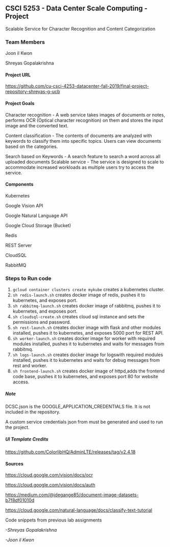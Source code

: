 ## CSCI 5253 - Data Center Scale Computing - Project

Scalable Service for Character Recognition and Content Categorization


### Team Members
Joon il Kwon

Shreyas Gopalakrishna

#### Project URL
https://github.com/cu-csci-4253-datacenter-fall-2019/final-project-repository-shreyas-g-ucb


#### Project Goals
Character recognition - A web service takes images of documents or notes, performs OCR (Optical character recognition) on them and stores the input image and the converted text.

Content classification - The contents of documents are analyzed with keywords to classify them into specific topics. Users can view documents based on the categories.

Search based on Keywords - A search feature to search a word across all uploaded documents
Scalable service - The service is designed to scale to accommodate increased workloads as multiple users try to access the service.


#### Components
Kubernetes

Google Vision API

Google Natural Language API

Google Cloud Storage (Bucket)

Redis

REST Server

CloudSQL

RabbitMQ

### Steps to Run code
1. `gcloud container clusters create mykube` creates a kubernetes cluster.
2. `sh redis-launch.sh` creates docker image of redis, pushes it to kubernetes, and exposes port.
3. `sh rabbitmq-launch.sh` creates docker image of rabbitmq, pushes it to kubernetes, and exposes port.
4. `sh cloudsql-create.sh` creates cloud sql instance and sets the permissions and password.
5. `sh rest-launch.sh` creates docker image with flask and other modules installed, pushes it to kubernetes, and exposes 5000 port for REST API.
6. `sh worker-launch.sh` creates docker image for worker with required modules installed, pushes it to kubernetes and waits for messages from rabbitmq.
7. `sh logs-launch.sh` creates docker image for logswith required modules installed, pushes it to kubernetes and waits for debug messages from rest and worker.
8. `sh frontend-launch.sh` creates docker image of httpd,adds the frontend code base, pushes it to kubernetes, and exposes port 80 for website access.

##### Note
DCSC.json is the GOOGLE_APPLICATION_CREDENTIALS file. It is not included in the repository.

A custom service credentials json from must be generated and used to run the project.


##### UI Template Credits
https://github.com/ColorlibHQ/AdminLTE/releases/tag/v2.4.18



#### Sources
https://cloud.google.com/vision/docs/ocr

https://cloud.google.com/vision/docs/auth

https://medium.com/@jdegange85/document-image-datasets-b7f8df01010d

https://cloud.google.com/natural-language/docs/classify-text-tutorial

Code snippets from previous lab assignments


*-Shreyas Gopalakrishna*

*-Joon il Kwon*

